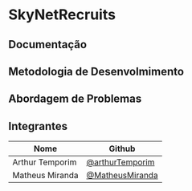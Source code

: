 # SkyNetRecruits

## Documentação

## Metodologia de Desenvolmimento

## Abordagem de Problemas

## Integrantes

|Nome|Github|
|---|------|
|Arthur Temporim|[@arthurTemporim](https://github.com/arthurTemporim)|
|Matheus Miranda|[@MatheusMiranda](https://github.com/MatheusMiranda)|
